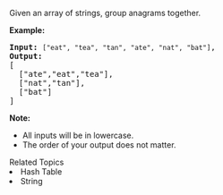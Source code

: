 <p>Given an array of strings, group anagrams together.</p>

<p><strong>Example:</strong></p>

<pre>
<strong>Input:</strong> <code>[&quot;eat&quot;, &quot;tea&quot;, &quot;tan&quot;, &quot;ate&quot;, &quot;nat&quot;, &quot;bat&quot;]</code>,
<strong>Output:</strong>
[
  [&quot;ate&quot;,&quot;eat&quot;,&quot;tea&quot;],
  [&quot;nat&quot;,&quot;tan&quot;],
  [&quot;bat&quot;]
]</pre>

<p><strong>Note:</strong></p>

<ul>
	<li>All inputs will be in lowercase.</li>
	<li>The order of your output does not&nbsp;matter.</li>
</ul>
<div><div>Related Topics</div><div><li>Hash Table</li><li>String</li></div></div>